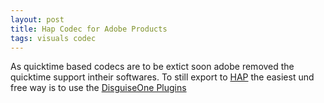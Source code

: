 ```yaml
---
layout: post
title: Hap Codec for Adobe Products
tags: visuals codec
---
```


As quicktime based codecs are to be extict soon adobe removed the quicktime support intheir softwares.
To still export to [HAP](https://hap.video/) the easiest und free way is to use the [DisguiseOne Plugins](https://github.com/disguise-one/hap-encoder-adobe-cc)
